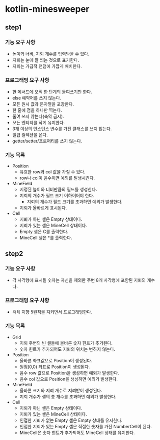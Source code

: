 # kotlin-minesweeper
## step1
### 기능 요구 사항
- 높이와 너비, 지뢰 개수를 입력받을 수 있다.
- 지뢰는 눈에 잘 띄는 것으로 표기한다.
- 지뢰는 가급적 랜덤에 가깝게 배치한다.
### 프로그래밍 요구 사항
- 한 메서드에 오직 한 단계의 들여쓰기만 한다.
- else 예약어를 쓰지 않는다.
- 모든 원시 값과 문자열을 포장한다.
- 한 줄에 점을 하나만 찍는다.
- 줄여 쓰지 않는다(축약 금지).
- 모든 엔티티를 작게 유지한다.
- 3개 이상의 인스턴스 변수를 가진 클래스를 쓰지 않는다.
- 일급 컬렉션을 쓴다.
- getter/setter/프로퍼티를 쓰지 않는다.
### 기능 목록
- Position
    - 유효한 row와 col 값을 가질 수 있다.
    - row나 col이 음수이면 예외를 발생시킨다.
- MineField
    - 지정된 높이와 너비만큼의 필드를 생성한다.
    - 지뢰의 개수가 필드 크기 이하이어야 한다.
      - 지뢰의 개수가 필드 크기를 초과하면 예외가 발생한다.
    - 지뢰가 올바르게 표시된다.
- Cell
    - 지뢰가 아닌 셀은 Empty 상태이다.
    - 지뢰가 있는 셀은 MineCell 상태이다.
    - Empty 셀은 C를 출력한다.
    - MineCell 셀은 *를 출력한다.
## step2
### 기능 요구 사항
- 각 사각형에 표시될 숫자는 자신을 제외한 주변 8개 사각형에 포함된 지뢰의 개수다.
### 프로그래밍 요구 사항
- 객체 지향 5원칙을 지키면서 프로그래밍한다.
### 기능 목록
- Grid
  - 지뢰 주변의 빈 셀들에 올바른 숫자 힌트가 추가된다.
  - 숫자 힌트가 추가되어도 지뢰의 위치는 변하지 않는다.
- Position
  - 올바른 좌표값으로 Position이 생성된다.
  - 원점(0,0) 좌표로 Position이 생성된다.
  - 음수 row 값으로 Position을 생성하면 예외가 발생한다.
  - 음수 col 값으로 Position을 생성하면 예외가 발생한다.
- MineField
  - 올바른 크기와 지뢰 개수로 지뢰밭이 생성된다.
  - 지뢰 개수가 셀의 총 개수를 초과하면 예외가 발생한다.
- Cell
  - 지뢰가 아닌 셀은 Empty 상태이다.
  - 지뢰가 있는 셀은 MineCell 상태이다.
  - 인접한 지뢰가 없는 Empty 셀은 Empty 상태를 유지한다.
  - 인접한 지뢰가 있는 Empty 셀은 적절한 숫자를 가진 NumberCell이 된다.
  - MineCell은 숫자 힌트가 추가되어도 MineCell 상태를 유지한다.